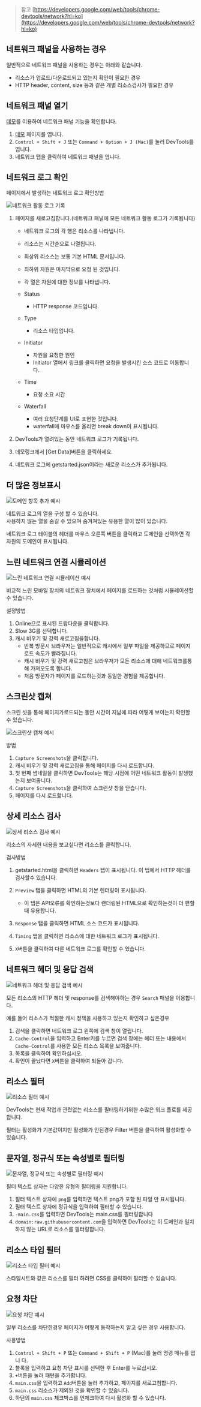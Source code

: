 > 참고
> [https://developers.google.com/web/tools/chrome-devtools/network?hl=ko](https://developers.google.com/web/tools/chrome-devtools/network?hl=ko)

## 네트워크 패널을 사용하는 경우

일반적으로 네트워크 패널을 사용하는 경우는 아래와 같습니다.

- 리소스가 업로드/다운로드되고 있는지 확인이 필요한 경우
- HTTP header, content, size 등과 같은 개별 리소스검사가 필요한 경우

## 네트워크 패널 열기

[데모](https://devtools.glitch.me/network/getstarted.html)를 이용하여 네트워크 패널 기능을 확인합니다.

1. [데모](https://devtools.glitch.me/network/getstarted.html) 페이지를 엽니다.
1. `Control + Shift + J` 또는 `Command + Option + J (Mac)`를 눌러 DevTools를 엽니다.
1. 네트워크 탭을 클릭하여 네트워크 패널을 엽니다.

## 네트워크 로그 확인

페이지에서 발생하는 네트워크 로그 확인방법

<img src="/assets/images/chrome-devtools-network/log.png" alt="네트워크 활동 로그 기록" style="max-width:800px" />

1. 페이지를 새로고침합니다.(네트워크 패널에 모든 네트워크 활동 로그가 기록됩니다)

   - 네트워크 로그의 각 행은 리소스를 나타냅니다.
   - 리소스는 시간순으로 나열됩니다.
   - 최상위 리소스는 보통 기본 HTML 문서입니다.
   - 최하위 자원은 마지막으로 요청 된 것입니다.

   - 각 열은 자원에 대한 정보를 나타냅니다.

   - Status
     - HTTP response 코드입니다.
   - Type
     - 리소스 타입입니다.
   - Initiator
     - 자원을 요청한 원인
     - Initiator 열에서 링크를 클릭하면 요청을 발생시킨 소스 코드로 이동합니다.
   - Time
     - 요청 소요 시간
   - Waterfall
     - 여러 요청단계를 UI로 표현한 것입니다.
     - waterfall에 마우스를 올리면 break down이 표시됩니다.

1. DevTools가 열려있는 동안 네트워크 로그가 기록됩니다.
1. 데모링크에서 [Get Data]버튼을 클릭하세요.
1. 네트워크 로그에 getstarted.json이라는 새로운 리소스가 추가됩니다.

## 더 많은 정보표시

<img src="/assets/images/chrome-devtools-network/domain.png" alt="도메인 항목 추가 예시" style="max-width: 800px;" />

네트워크 로그의 열을 구성 할 수 있습니다.<br />
사용하지 않는 열을 숨길 수 있으며 숨겨져있는 유용한 열이 많이 있습니다.

네트워크 로그 테이블의 헤더를 마우스 오른쪽 버튼을 클릭하고 도메인을 선택하면 각 자원의 도메인이 표시됩니다.

## 느린 네트워크 연결 시뮬레이션

<img src="/assets/images/chrome-devtools-network/slow3g.png" alt="느린 네트워크 연결 시뮬레이션 예시" style="max-width: 800px;" />

비교적 느린 모바일 장치의 네트워크 장치에서 페이지를 로드하는 것처럼 시뮬레이션할 수 있습니다.

설정방법

1. Online으로 표시된 드랍다운을 클릭합니다.
1. Slow 3G를 선택합니다.
1. 캐시 비우기 및 강력 새로고침을합니다.
   - 반복 방문시 브라우저는 일반적으로 캐시에서 일부 파일을 제공하므로 페이지로드 속도가 빨라집니다.
   - 캐시 비우기 및 강력 새로고침은 브라우저가 모든 리소스에 대해 네트워크를통해 가져오도록 합니다.
   - 처음 방문자가 페이지를 로드하는것과 동일한 경험을 제공합니다.

## 스크린샷 캡쳐

스크린 샷을 통해 페이지가로드되는 동안 시간이 지남에 따라 어떻게 보이는지 확인할 수 있습니다.

<img src="/assets/images/chrome-devtools-network/allscreenshots.png" alt="스크린샷 캡쳐 예시" style="max-width:800px;" />

방법

1. `Capture Screenshots`을 클릭합니다.
1. 캐시 비우기 및 강력 새로고침을 통해 페이지를 다시 로드합니다.
1. 첫 번째 썸네일을 클릭하면 DevTools는 해당 시점에 어떤 네트워크 활동이 발생했는지 보여줍니다.
1. `Capture Screenshots`을 클릭하여 스크린샷 창을 닫습니다.
1. 페이지를 다시 로드핣니다.

## 상세 리소스 검사

<img src="/assets/images/chrome-devtools-network/headers.png" alt="상세 리소스 검사 예시" style="max-width:800px;" />

리소스의 자세한 내용을 보고싶다면 리소스를 클릭합니다.

검사방법

1. getstarted.html을 클릭하면 `Headers` 탭이 표시됩니다. 이 탭에서 HTTP 헤더를 검사할수 있습니다.
1. `Preview` 탭을 클릭하면 HTML의 기본 렌더링이 표시됩니다.

   - 이 탭은 API오류를 확인하는것보다 랜더링된 HTML으로 확인하는것이 더 편할때 유용합니다.

1. `Response` 탭을 클릭하면 HTML 소스 코드가 표시됩니다.
1. `Timing` 탭을 클릭하면 리소스에 대한 네트워크 로그가 표시됩니다.
1. `X`버튼을 클릭하여 다른 네트워크 로그를 확인할 수 있습니다.

## 네트워크 헤더 및 응답 검색

<img src="/assets/images/chrome-devtools-network/cache.png" alt="네트워크 헤더 및 응답 검색 예시" style="max-width:800px;" />

모든 리소스의 HTTP 헤더 및 response를 검색해야하는 경우 `Search` 패널을 이용합니다.

예를 들어 리소스가 적절한 캐시 정책을 사용하고 있는지 확인하고 싶은경우

1. 검색을 클릭하면 네트워크 로그 왼쪽에 검색 창이 열립니다.
1. `Cache-Control`을 입력하고 Enter키를 누르면 검색 창에는 헤더 또는 내용에서 `Cache-Control`를 사용한 모든 리소스 목록을 보여줍니다.
1. 목록을 클릭하여 확인하십시오.
1. 확인이 끝났다면 `X`버튼을 클릭하여 되돌아 갑니다.

## 리소스 필터

<img src="/assets/images/chrome-devtools-network/filters.png" alt="리소스 필터 예시" style="max-width:800px;" />

DevTools는 현재 작업과 관련없는 리소스를 필터링하기위한 수많은 워크 플로를 제공합니다.

필터는 활성화가 기본값이지만 활성화가 안된경우 Filter 버튼을 클릭하여 활성화할 수 있습니다.

## 문자열, 정규식 또는 속성별로 필터링

<img src="/assets/images/chrome-devtools-network/png.png" alt="문자열, 정규식 또는 속성별로 필터링 예시" style="max-width:800px;" />

필터 텍스트 상자는 다양한 유형의 필터링을 지원합니다.

1. 필터 텍스트 상자에 `png`를 입력하면 텍스트 png가 포함 된 파일 만 표시됩니다.
1. 필터 텍스트 상자에 정규식을 입력하여 필터할 수 있습니다.
1. `-main.css`를 입력하면 DevTools는 main.css를 필터링합니다
1. `domain:raw.githubusercontent.com`을 입력하면 DevTools는 이 도메인과 일치하지 않는 URL로 리소스를 필터링합니다.

## 리소스 타입 필터

<img src="/assets/images/chrome-devtools-network/css.png" alt="리소스 타입 필터 예시" style="max-width:800px;" />

스타일시트와 같은 리소스를 필터 하려면 CSS를 클릭하여 필터할 수 있습니다.

## 요청 차단

<img src="/assets/images/chrome-devtools-network/blockedstyles.png" alt="요청 차단 예시" style="max-width:800px;" />

일부 리소스를 차단한경우 페이지가 어떻게 동작하는지 알고 싶은 경우 사용합니다.

사용방법

1. `Control + Shift + P` 또는 `Command + Shift + P` (Mac)를 눌러 명령 메뉴를 엽니 다.
1. 블록을 입력하고 요청 차단 표시를 선택한 후 Enter를 누르십시오.
1. `+`버튼을 눌러 패턴을 추가합니다.
1. `main.css`을 입력하고 `Add`버튼을 눌러 추가하고, 페이지를 새로고침합니다.
1. `main.css` 리소스가 제외된 것을 확인할 수 있습니다.
1. 하단의 `main.css` 체크박스를 언체크하여 다시 활성화 할 수 있습니다.
